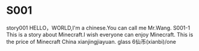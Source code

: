 # S001
story001
HELLO，WORLD,I'm a chinese.You can call me Mr.Wang. 
S001-1
    This is a story about Minecraft.I wish everyone can enjoy Minecraft.
    This is the price of Minecraft China xianjingjiayuan.
    glass 6仙币(xianbi)/one
